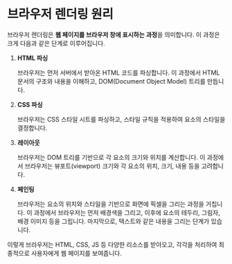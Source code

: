 # 브라우저 렌더링 원리

브라우저 렌더링은 **웹 페이지를 브라우저 창에 표시하는 과정**을 의미합니다. 이 과정은 크게 다음과 같은 단계로 이루어집니다.

1. **HTML 파싱**

    브라우저는 먼저 서버에서 받아온 HTML 코드를 파싱합니다. 이 과정에서 HTML 문서의 구조와 내용을 이해하고, DOM(Document Object Model) 트리를 만듭니다.

2. **CSS 파싱**

    브라우저는 CSS 스타일 시트를 파싱하고, 스타일 규칙을 적용하여 요소의 스타일을 결정합니다.

3. **레이아웃**

    브라우저는 DOM 트리를 기반으로 각 요소의 크기와 위치를 계산합니다. 이 과정에서 브라우저는 뷰포트(viewport) 크기와 각 요소의 위치, 크기, 내용 등을 고려합니다.

4. **페인팅**

    브라우저는 요소의 위치와 스타일을 기반으로 화면에 픽셀을 그리는 과정을 거칩니다. 이 과정에서 브라우저는 먼저 배경색을 그리고, 이후에 요소의 테두리, 그림자, 배경 이미지 등을 그립니다. 마지막으로, 텍스트와 같은 내용을 그리는 단계가 있습니다.

이렇게 브라우저는 HTML, CSS, JS 등 다양한 리소스를 받아오고, 각각을 처리하여 최종적으로 사용자에게 웹 페이지를 보여줍니다.